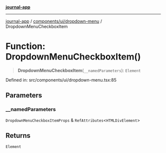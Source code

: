 [**journal-app**](../../../../README.md)

***

[journal-app](../../../../modules.md) / [components/ui/dropdown-menu](../README.md) / DropdownMenuCheckboxItem

# Function: DropdownMenuCheckboxItem()

> **DropdownMenuCheckboxItem**(`__namedParameters`): `Element`

Defined in: src/components/ui/dropdown-menu.tsx:85

## Parameters

### \_\_namedParameters

`DropdownMenuCheckboxItemProps` & `RefAttributes`\<`HTMLDivElement`\>

## Returns

`Element`

